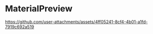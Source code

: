# MaterialPreview



https://github.com/user-attachments/assets/4ff05241-8cf4-4b01-a1fd-7919c692a519

